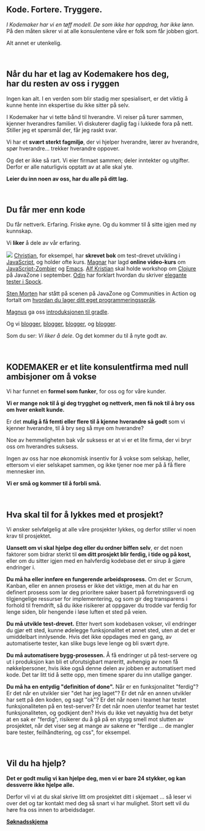 &nbsp;

## Kode. Fortere. Tryggere.

*I Kodemaker har vi en tøff modell. De som ikke har oppdrag, har ikke lønn.* På den måten sikrer vi at alle konsulentene våre er folk som får jobben gjort.

Alt annet er utenkelig.

&nbsp;

## Når du har et lag av Kodemakere hos deg, <br> har du resten av oss i ryggen

Ingen kan alt. I en verden som blir stadig mer spesialisert, er det
viktig å kunne hente inn ekspertise du ikke sitter på selv.

I Kodemaker har vi tette bånd til hverandre. Vi reiser på turer
sammen, kjenner hverandres familier. Vi diskuterer daglig fag i
lukkede fora på nett. Stiller jeg et spørsmål der, får jeg raskt svar.

Vi har et **svært sterkt fagmiljø**, der vi hjelper hverandre, lærer
av hverandre, spør hverandre... trekker hverandre oppover.

Og det er ikke så rart. Vi eier firmaet sammen; deler inntekter og
utgifter. Derfor er alle naturligvis opptatt av at alle skal yte.

**Leier du inn noen av oss, har du alle på ditt lag.**

&nbsp;

## Du får mer enn kode

Du får nettverk. Erfaring. Friske øyne. Og du kommer til å sitte igjen
med ny kunnskap.

Vi **liker** å dele av vår erfaring.

<a href="http://tddjs.com" target="_blank"><img class="tinyIlluR" src="/illustrations/side-projects/jstdd.jpg"></a>
[Christian](/christian), for eksempel, har **skrevet bok** om
test-drevet utvikling i [JavaScript](/javascript), og holder ofte
kurs. [Magnar](/magnar/) har lagd **online video-kurs** om <a href="http://www.zombietdd.com" target="_blank">JavaScript-Zombier</a>
og <a href="http://emacsrocks.com" target="_blank">Emacs</a>.
[Alf Kristian](/alf-kristian/) skal holde workshop om
[Clojure](/clojure/) på JavaZone i september. [Odin](/odin/) har
forklart hvordan du skriver <a href="http://javazone.no/incogito10/events/JavaZone%202012/sessions/Better%20and%20groovier%20tests%20with%20Spock" target="_blank">elegante tester i Spock</a>.

[Sten Morten](/sten-morten) har stått på scenen på JavaZone og
Communities in Action og fortalt om <a href="http://vimeo.com/album/2525252/video/74401304" target="_blank">hvordan du lager ditt eget
programmeringsspråk</a>.

[Magnus](/magnus) ga oss <a href="http://video.javazone.no/talk/49375218" target="_blank">introduksjonen til gradle</a>.

Og vi
<a href="http://steintoretosse.wordpress.com/" target="_blank">blogger</a>,
<a href="http://worldoffoobar.blogspot.no/" target="_blank">blogger</a>,
<a href="http://johnsenf.blogspot.no/" target="_blank">blogger</a>, og
<a href="http://codewader.blogspot.no/" target="_blank">blogger</a>.

Som du ser: *Vi liker å dele*. Og det kommer du til å nyte godt av.

&nbsp;

## KODEMAKER er et lite konsulentfirma med null <br> ambisjoner om å vokse

Vi har funnet en **formel som funker**, for oss og for våre kunder.

**Vi er mange nok til å gi deg trygghet og nettverk, men få nok til å
bry oss om hver enkelt kunde.**

Er det **mulig å få femti eller flere til å kjenne hverandre så godt**
som vi kjenner hverandre, til å bry seg så mye om hverandre?

Noe av hemmeligheten bak vår suksess er at vi er et lite firma, der vi
bryr oss om hverandres suksess.

Ingen av oss har noe økonomisk insentiv for å vokse som selskap,
heller, ettersom vi eier selskapet sammen, og ikke tjener noe mer på å
få flere mennesker inn.

**Vi er små og kommer til å forbli små.**

&nbsp;

## Hva skal til for å lykkes med et prosjekt?

Vi ønsker selvfølgelig at alle våre prosjekter lykkes, og derfor
stiller vi noen krav til prosjektet.

**Uansett om vi skal hjelpe deg eller du ordner biffen selv**, er det
noen faktorer som bidrar sterkt til **om ditt prosjekt blir ferdig,
i tide og på kost,** eller om du sitter igjen med en halvferdig
kodebase det er sirup å gjøre endringer i.

**Du må ha eller innføre en fungerende arbeidsprosess.** Om det er
Scrum, Kanban, eller en annen prosess er ikke det viktige, men at du
har en definert prosess som lar deg prioritere saker basert på
forretningsverdi og tilgjengelige ressurser for implementering, og
som gir deg transparens i forhold til fremdrift, så du ikke
risikerer at oppgaver du trodde var ferdig for lenge siden, blir
hengende i løse luften et sted på veien.

**Du må utvikle test-drevet.** Etter hvert som kodebasen vokser, vil
endringer du gjør ett sted, kunne ødelegge funksjonalitet et annet
sted, uten at det er umiddelbart innlysende. Hvis det ikke oppdages
med en gang, av automatiserte tester, kan slike bugs leve lenge og
bli svært dyre.

**Du må automatisere bygg-prosessen.** Å få endringer ut på
test-servere og ut i produksjon kan bli et uforutsigbart mareritt,
avhengig av noen få nøkkelpersoner, hvis ikke også denne delen av
jobben er automatisert med kode. Det tar litt tid å sette opp, men
timene sparer du inn utallige ganger.

**Du må ha en entydig "definition of done".** Når er en funksjonalitet
"ferdig"? Er det når en utvikler sier "det har jeg laget"? Er det
når en annen utvikler har sett på den koden, og sagt "ok"? Er det
når noen i teamet har testet funksjonaliteten på en test-server? Er
det når noen utenfor teamet har testet funksjonaliteten, og godkjent
den? Hvis du ikke vet nøyaktig hva det betyr at en sak er "ferdig",
risikerer du å gå på en stygg smell mot slutten av prosjektet, når
det viser seg at mange av sakene er "ferdige ... de mangler bare
tester, feilhåndtering, og css", for eksempel.

&nbsp;

## Vil du ha hjelp?

**Det er godt mulig vi kan hjelpe deg, men vi er bare 24 stykker, og
kan dessverre ikke hjelpe alle.**

Derfor vil vi at du skal skrive litt om prosjektet ditt i skjemaet ...
så leser vi over det og tar kontakt med deg så snart vi har mulighet.
Stort sett vil du høre fra oss innen to arbeidsdager.

**[Søknadsskjema](/skjema/)**
